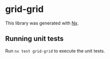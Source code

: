# grid-grid

This library was generated with [Nx](https://nx.dev).

## Running unit tests

Run `nx test grid-grid` to execute the unit tests.
